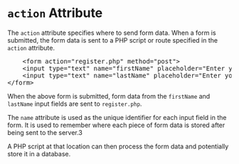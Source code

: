 # `action` Attribute

The `action` attribute specifies where to send form data. When a form is submitted, the form data is sent to a PHP script or route specified in the `action` attribute.

<pre>
	&lt;form <span class="highlight">action="register.php"</span> method="post"&gt;
	&lt;input type="text" name="firstName" placeholder="Enter your first name"&gt;
	&lt;input type="text" name="lastName" placeholder="Enter your last name"&gt;
&lt;/form&gt;
</pre>

When the above form is submitted, form data from the `firstName` and `lastName` input fields are sent to `register.php`. 

The `name` attribute is used as the unique identifier for each input field in the form. It is used to remember where each piece of form data is stored after being sent to the server.3

A PHP script at that location can then process the form data and potentially store it in a database.